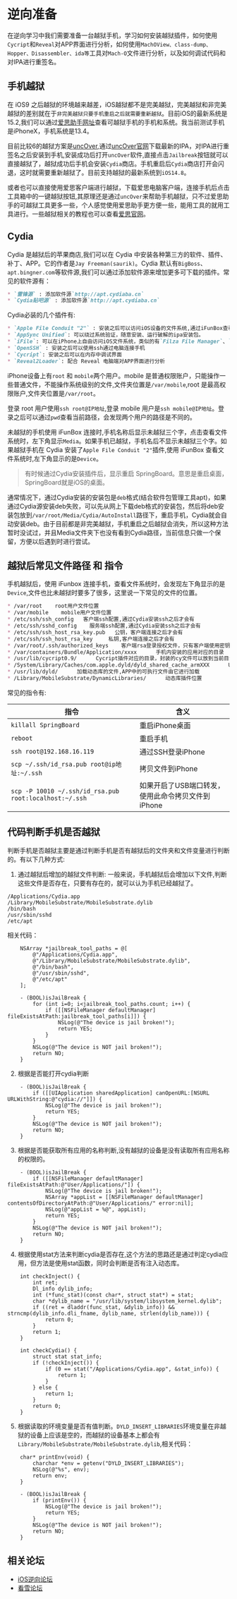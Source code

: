 # 逆向准备
在逆向学习中我们需要准备一台越狱手机，学习如何安装越狱插件，如何使用`Cycript`和`Reveal`对APP界面进行分析，如何使用`MachOView、class-dump、Hopper、Disassembler、ida等`工具对`Mach-O`文件进行分析，以及如何调试代码和对IPA进行重签名。

## 手机越狱
在 iOS9 之后越狱的环境越来越差，iOS越狱都不是完美越狱，完美越狱和非完美越狱的差别就在于`非完美越狱只要手机重启之后就需要重新越狱`。目前iOS的最新系统是15.2,我们可以通过[爱思助手网址](https://www.i4.cn/firmware.html)查看可越狱手机的手机和系统。我当前测试手机是iPhoneX，手机系统是13.4。

目前比较6的越狱方案是[uncOver](https://unc0ver.dev/),通过[uncOver官网](https://unc0ver.dev/)下载最新的IPA，对IPA进行重签名之后安装到手机,安装成功后打开`uncOver`软件,直接点击`Jailbreak`按钮就可以直接越狱了，越狱成功后手机会安装`Cydia`商店。手机重启后`Cydia`商店打开会闪退，这时就需要重新越狱了。目前支持越狱的最新系统到`iOS14.8`。

或者也可以直接使用爱思客户端进行越狱，下载爱思电脑客户端，连接手机后点击工具箱中的一键越狱按钮,其原理还是通过`uncOver`来帮助手机越狱，只不过爱思助手的可越狱工具更多一些，个人感觉使用爱思助手更方便一些，能用工具的就用工具进行。一些越狱相关的教程也可以查看[爱思官网](https://www.i4.cn/news_4.html)。

## Cydia
Cydia 是越狱后的苹果商店,我们可以在 Cydia 中安装各种第三方的软件、插件、补丁、APP。它的作者是`Jay Freeman(saurik)`。Cydia 默认有`BigBoss`、`apt.bingner.com`等软件源,我们可以通过添加软件源来增加更多可下载的插件。常见的软件源有：
```markdown
* `雷锋源` : 添加软件源`http://apt.cydiaba.cn`
* `Cydia贴吧源` : 添加软件源`http://apt.cydiaba.cn`
```
Cydia必装的几个插件有:
```markdown
* `Apple File Conduit "2"` : 安装之后可以访问iOS设备的文件系统,通过iFunBox查看所有文件,有时候安装之后依然不能查看需要对手机重新越狱，重新安装。
* `AppSync Unified`: 可以绕过系统验证，随意安装、运行破解的ipa安装包。
* `iFile`: 可以在iPhone上自由访问iOS文件系统，类似的有`Filza File Manager`、`File Browser`、`Filza File 文件管理器`
* `OpenSSH` : 安装之后可以使用ssh通过电脑连接手机
* `Cycript`: 安装之后可以在内存中调试界面
* `Reveal2Loader`: 配合 Reveal 电脑端对APP界面进行分析
```
iPhone设备上有`root` 和 `mobile`两个用户。mobile 是普通权限账户，只能操作一些普通文件，不能操作系统级别的文件,文件夹位置是`/var/mobile`,root 是最高权限账户,文件夹位置是`/var/root`。

登录 root 用户使用`ssh root@IP地址`,登录 mobile 用户是`ssh mobile@IP地址`。登录之后可以通过`pwd`查看当前路径，会发现两个用户的路径是不同的。

未越狱的手机使用 iFunBox 连接时,手机名称后显示未越狱三个字，点击查看文件系统时，左下角显示`Media`。如果手机已越狱，手机名后不显示未越狱三个字。如果越狱手机在 Cydia 安装了`Apple File Conduit "2"`插件,使用 iFunBox 查看文件系统时,左下角显示的是`Device`。

>有时候通过Cydia安装插件后，显示重启 SpringBoard。意思是重启桌面，SpringBoard就是iOS的桌面。

通常情况下，通过Cydia安装的安装包是`deb`格式(结合软件包管理工具apt)，如果通过Cydia源安装deb失败，可以先从网上下载deb格式的安装包，然后将deb安装包放到`/var/root/Media/Cydia/AutoInstall`路径下，重启手机，Cydia就会自动安装deb。由于目前都是非完美越狱，手机重启之后越狱会消失，所以这种方法暂时没试过，并且Media文件夹下也没有看到Cydia路径，当前信息只做一个保留，方便以后遇到时进行尝试。

## 越狱后常见文件路径 和 指令
手机越狱后，使用 iFunbox 连接手机，查看文件系统时，会发现左下角显示的是`Device`,文件也比未越狱时要多了很多，这里说一下常见的文件的位置。
```markdown
* /var/root    root用户文件位置
* /var/mobile    mobile用户文件位置
* /etc/ssh/ssh_config   客户端ssh配置,通过Cydia安装ssh之后才会有
* /etc/ssh/sshd_config    服务端ssh配置,通过Cydia安装ssh之后才会有
* /etc/ssh/ssh_host_rsa_key.pub   公钥，客户端连接之后才会有
* /etc/ssh/ssh_host_rsa_key     私钥,客户端连接之后才会有
* /var/root/.ssh/authorized_keys    客户端rsa登录授权文件，只有客户端使用密钥登录的时候才会有当前路径
* /var/containers/Bundle/Application/xxxx      手机内安装的应用对应的目录
* /usr/lib/cycript0.9/      Cycript插件对应的目录，封装的cy文件可以放到当前目录下
* /System/Library/Caches/com.apple.dyld/dyld_shared_cache_armXXX      UI库对应的文件
* /usr/lib/dyld/      加载动态库的文件,APP中的可执行文件由它进行加载
* /Library/MobileSubstrate/DynamicLibraries/      动态库插件位置
```

常见的指令有:

指令 | 含义
------- | -------
`killall SpringBoard` | 重启iPhone桌面
`reboot` | 重启手机
`ssh root@192.168.16.119` | 通过SSH登录iPhone
`scp ~/.ssh/id_rsa.pub root@ip地址:~/.ssh` | 拷贝文件到iPhone
`scp -P 10010 ~/.ssh/id_rsa.pub root:localhost:~/.ssh` | 如果开启了USB端口转发，使用此命令拷贝文件到iPhone

## 代码判断手机是否越狱
判断手机是否越狱主要是通过判断手机是否有越狱后的文件夹和文件变量进行判断的。有以下几种方式:
1. 通过越狱后增加的越狱文件判断: 一般来说，手机越狱后会增加以下文件,判断这些文件是否存在，只要有存在的，就可以认为手机已经越狱了。
```markdwon
/Applications/Cydia.app
/Library/MobileSubstrate/MobileSubstrate.dylib
/bin/bash
/usr/sbin/sshd
/etc/apt
```
相关代码：
```objc
    NSArray *jailbreak_tool_paths = @[
        @"/Applications/Cydia.app",
        @"/Library/MobileSubstrate/MobileSubstrate.dylib",
        @"/bin/bash", 
        @"/usr/sbin/sshd",
        @"/etc/apt"
    ];

    - (BOOL)isJailBreak {
        for (int i=0; i<jailbreak_tool_paths.count; i++) {
            if ([[NSFileManager defaultManager] fileExistsAtPath:jailbreak_tool_paths[i]]) {
                NSLog(@"The device is jail broken!");
                return YES;
            }
        }
        NSLog(@"The device is NOT jail broken!");
        return NO;
    }
```
2. 根据是否能打开cydia判断
```objc
    - (BOOL)isJailBreak {
        if ([[UIApplication sharedApplication] canOpenURL:[NSURL URLWithString:@"cydia://"]]) {
            NSLog(@"The device is jail broken!");
            return YES;
        }
        NSLog(@"The device is NOT jail broken!");
        return NO;
    }
```
3. 根据是否能获取所有应用的名称判断,没有越狱的设备是没有读取所有应用名称的权限的。
```objc
    - (BOOL)isJailBreak {
        if ([[NSFileManager defaultManager] fileExistsAtPath:@"User/Applications/"]) {
            NSLog(@"The device is jail broken!");
            NSArray *appList = [[NSFileManager defaultManager] contentsOfDirectoryAtPath:@"User/Applications/" error:nil];
            NSLog(@"appList = %@", appList);
            return YES;
        }
        NSLog(@"The device is NOT jail broken!");
        return NO;
    }
```
4. 根据使用stat方法来判断cydia是否存在,这个方法的思路还是通过判定cydia应用，但方法是使用stat函数，同时会判断是否有注入动态库。
```objc
    int checkInject() {
        int ret;
        Dl_info dylib_info;
        int (*func_stat)(const char*, struct stat*) = stat;
        char *dylib_name = "/usr/lib/system/libsystem_kernel.dylib";
        if ((ret = dladdr(func_stat, &dylib_info)) && strncmp(dylib_info.dli_fname, dylib_name, strlen(dylib_name))) {
            return 0;
        }
        return 1;
    }
    
    int checkCydia() {
        struct stat stat_info;
        if (!checkInject()) {
            if (0 == stat("/Applications/Cydia.app", &stat_info)) {
                return 1;
            }
        } else {
            return 1;
        }
        return 0;
    }
```
5. 根据读取的环境变量是否有值判断。`DYLD_INSERT_LIBRARIES`环境变量在非越狱的设备上应该是空的，而越狱的设备基本上都会有`Library/MobileSubstrate/MobileSubstrate.dylib`,相关代码：
```objc
    char* printEnv(void) {
        charchar *env = getenv("DYLD_INSERT_LIBRARIES");
        NSLog(@"%s", env);
        return env;
    }
 
    - (BOOL)isJailBreak {
        if (printEnv()) {
            NSLog(@"The device is jail broken!");
            return YES;
        }
        NSLog(@"The device is NOT jail broken!");
        return NO;
    }
```

## 相关论坛
* [iOS逆向论坛](https://iosre.com/)
* [看雪论坛](https://www.kanxue.com/)